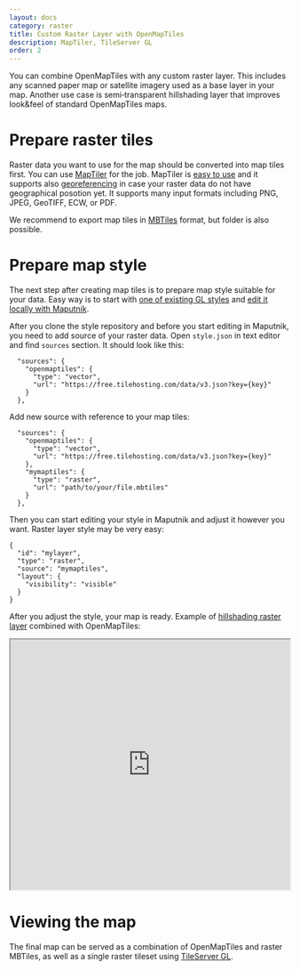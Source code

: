 ```yaml
---
layout: docs
category: raster
title: Custom Raster Layer with OpenMapTiles
description: MapTiler, TileServer GL
order: 2
---
```


You can combine OpenMapTiles with any custom raster layer. This includes any scanned paper map or satellite imagery used as a base layer in your map. Another use case is semi&#8209;transparent hillshading layer that improves look&feel of standard OpenMapTiles maps.

# Prepare raster tiles

Raster data you want to use for the map should be converted into map tiles first. You can use [MapTiler](https://www.maptiler.com/) for the job. MapTiler is [easy to use](https://www.maptiler.com/how-to/overlay-image-over-map/) and it supports also [georeferencing](https://www.maptiler.com/how-to/georeferencing/) in case your raster data do not have geographical posotion yet. It supports many input formats including PNG, JPEG, GeoTIFF, ECW, or PDF.

We recommend to export map tiles in [MBTiles](https://www.maptiler.com/how-to/folder-mbtiles/) format, but folder is also possible.

# Prepare map style

The next step after creating map tiles is to prepare map style suitable for your data. Easy way is to start with [one of existing GL styles](/styles/) and [edit it locally with Maputnik](/docs/style/maputnik/).

After you clone the style repository and before you start editing in Maputnik, you need to add source of your raster data. Open `style.json` in text editor and find `sources` section. It should look like this:
```
  "sources": {
    "openmaptiles": {
      "type": "vector",
      "url": "https://free.tilehosting.com/data/v3.json?key={key}"
    }
  },
```
Add new source with reference to your map tiles:
```
  "sources": {
    "openmaptiles": {
      "type": "vector",
      "url": "https://free.tilehosting.com/data/v3.json?key={key}"
    },
    "mymaptiles": {
      "type": "raster",
      "url": "path/to/your/file.mbtiles"
    }
  },
```

Then you can start editing your style in Maputnik and adjust it however you want. Raster layer style may be very easy:
```
{
  "id": "mylayer",
  "type": "raster",
  "source": "mymaptiles",
  "layout": {
    "visibility": "visible"
  }
}
```

After you adjust the style, your map is ready. Example of [hillshading raster layer](https://openmaptiles.com/hillshades/) combined with OpenMapTiles:
<iframe
    src="https://openmaptiles.github.io/klokantech-terrain-gl-style/#12.24/47.3416/8.5006"
    style="min-height: 450px; width: 100%"
></iframe>


# Viewing the map

The final map can be served as a combination of OpenMapTiles and raster MBTiles, as well as a single raster tileset using [TileServer GL](/docs/host/tileserver-gl/).
